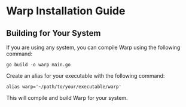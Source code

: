 # Warp Installation Guide

## Building for Your System
If you are using any system, you can compile Warp using the following command:
```
go build -o warp main.go
```
Create an alias for your executable with the following command:
```
alias warp='~/path/to/your/executable/warp'
```

This will compile and build Warp for your system.
